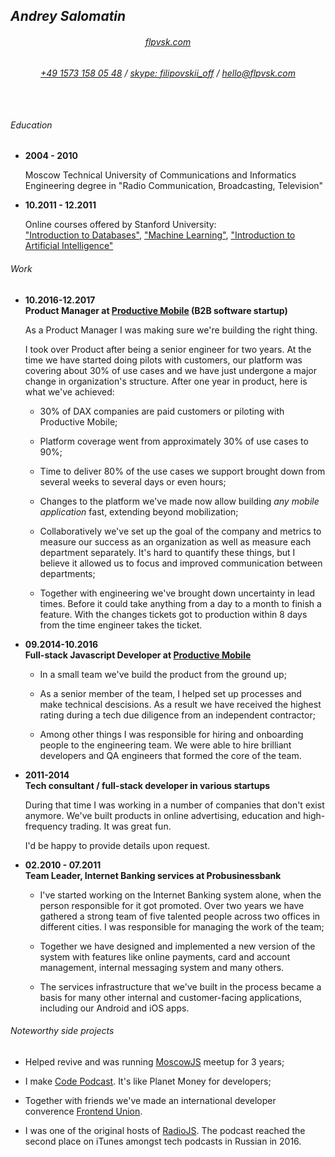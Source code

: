 ## *Andrey Salomatin*

<div style="text-align:center; padding-bottom: 1em;">
<h6>
  <a href="https://flpvsk.com">flpvsk.com</a>
</h6>

<h6>
  <a href="callto:+4915731580548">+49 1573 158 05 48</a>
/ <a href="callto:filipovskii_off">skype: filipovskii_off</a>
/ <a href="mailto:hello@flpvsk.com?subject=CV">
    hello@flpvsk.com
  </a>
</h6>
</div>

###### Education

*   **2004 - 2010**

    Moscow Technical University of Communications and
    Informatics<br/>
    Engineering degree in "Radio Communication,
    Broadcasting, Television"

*   **10.2011 - 12.2011**

    Online courses offered by Stanford University:<br/>
    ["Introduction to Databases"](http://www.db-class.org/),  ["Machine
    Learning"](http://www.ml-class.org/), ["Introduction to Artificial
    Intelligence"](http://www.ai-class.com/)

###### Work

*   **10.2016-12.2017**<br/>
    **Product Manager at [Productive Mobile](https://productivemobile.com)
    (B2B software startup)**

    As a Product Manager I was making sure we're building the right thing.

    I took over Product after being a senior engineer for two years. At the
    time we have started doing pilots with customers, our platform was
    covering about 30% of use cases and we have just undergone a major change
    in organization's structure. After one year in product, here is what we've
    achieved:

    * 30% of DAX companies are paid customers or piloting with Productive
      Mobile;

    * Platform coverage went from approximately 30% of use cases to 90%;

    * Time to deliver 80% of the use cases we support brought down from
      several weeks to several days or even hours;

    * Changes to the platform we've made now allow building *any mobile
      application* fast, extending beyond mobilization;

    * Collaboratively we've set up the goal of the company and metrics
      to measure our success as an organization as well as measure each
      department separately. It's hard to quantify these things, but I
      believe it allowed us to focus and improved communication between
      departments;

    * Together with engineering we've brought down uncertainty in lead
      times. Before it could take anything from a day to a month to
      finish a feature. With the changes tickets got to production
      within 8 days from the time engineer takes the ticket.


*   **09.2014-10.2016**<br/>
    **Full-stack Javascript Developer at [Productive
    Mobile](https://productivemobile.com)**

    * In a small team we've build the product from the ground up;

    * As a senior member of the team, I helped set up processes and make
      technical descisions. As a result we have received the highest
      rating during a tech due diligence from an independent contractor;

    * Among other things I was responsible for hiring and onboarding
      people to the engineering team. We were able to hire brilliant
      developers and QA engineers that formed the core of the team.

*   **2011-2014**<br/>
    **Tech consultant / full-stack developer in various startups**

    During that time I was working in a number of companies that don't
    exist anymore. We've built products in online advertising, education
    and high-frequency trading. It was great fun.

    I'd be happy to provide details upon request.

<!--
*   **02.2014 - 04.2014**

    Python trainer at [SkillTrek](http://skilltrek.ru/) (developer
    trainings)

    As a freelancer, I've created and taught an "Intoduction to Python"
    course for QA engineers.

*   **04.2013 - 09.2013**

    Full Stack Programmer at [Mindojo](http://mindojo.com) (online
    education)

    Mindojo is a smart educational platform. It allows to build adaptive
    online courses, that improve from student to student. I was
    responsible for building [MVP](http://mindojo.com) and implementing
    features for [The Economist GMAT Tutor](https://gmat.economist.com/).

*   **12.2012 - 04.2013**

    Full Stack Programmer at [CPANET.WORK](http://www.cpanetwork.ru/)
    (affiliate marketing network)

    Designed and developed:

    - *Billing* app &mdash; Invoice/Transaction management;
    - *Advertiser's Cabinet* &mdash; campaign management and statistics;
    - *Affiliate's Cabinet* &mdash; advertising platform management and
      statistics.

    Everything was built using node.js with express, angular.js, mongodb.
    This allowed to validate/prototype/build new features very fast. It
    took 2-6 weeks to implement, test and release basic functionality for
    each application.

*   **07.2012 - 12.2012**

    Backend Programmer at [Heymoose](http://heymoose.com) (affiliate
    marketing network)

    -   Developed backend for affiliate marketing network;
    -   As a team, we've invented and developed integration scheme for
        e-commerce companies. It automated the most time-consuming parts of
        business. That saved days of work every month for us and our
        partners.

*   **08.2011 - 04.2012**

    Full Stack Programmer at *Algo inc.* (trading software)

    -   Took part in development of *Trade Monitor*, FIX protocol data
        analysis tool. **Java** and **CoffeeScript**. Was able to design
        and implement a simple DSL for querying analyzed data;
    -   Support of *X41* project - highly
        distributed stocks trading platform, written in **Java**.
-->

*   **02.2010 - 07.2011**<br/>
    **Team Leader, Internet Banking services at Probusinessbank**

    - I've started working on the Internet Banking system alone, when the
      person responsible for it got promoted. Over two years we have
      gathered a strong team of five talented people across two offices in
      different cities. I was responsible for managing the work of the
      team;

    - Together we have designed and implemented a new version of the
      system with features like online payments, card and account
      management, internal messaging system and many others.

    - The services infrastructure that we've built in the process became a
      basis for many other internal and customer-facing applications,
      including our Android and iOS apps.

###### Noteworthy side projects

<div class="sideprojects">

* Helped revive and was running <a href="www.moscowjs.ru">MoscowJS</a>
  meetup for 3 years;

* I make <a href="https://codepodcast.com/about">Code Podcast</a>. It's
  like Planet Money for developers;

* Together with friends we've made an international developer converence
  <a href="http://frontend-union.co/">Frontend Union</a>.

* I was one of the original hosts of <a
  href="https://radiojs.ru">RadioJS</a>. The podcast reached the second
  place on iTunes amongst tech podcasts in Russian in 2016.
</div>


